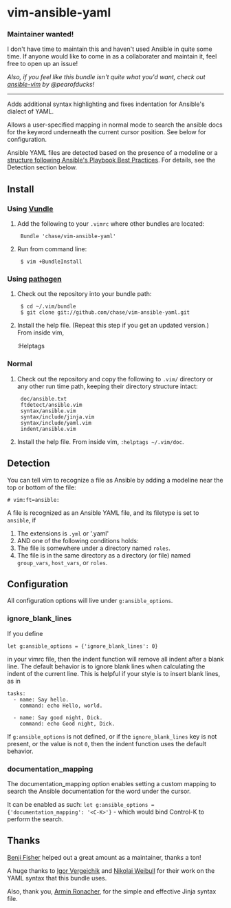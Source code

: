 # vim-ansible-yaml

### Maintainer wanted!
I don't have time to maintain this and haven't used Ansible in quite some time. If anyone would like to come in as a collaborater and maintain it, feel free to open up an issue!

*Also, if you feel like this bundle isn't quite what you'd want, check out [ansible-vim](https://github.com/pearofducks/ansible-vim) by @pearofducks!*

---

Adds additional syntax highlighting and fixes indentation for Ansible's dialect of YAML.

Allows a user-specified mapping in normal mode to search the ansible docs for the keyword underneath the current
cursor position. See below for configuration.

Ansible YAML files are detected based on the presence of a modeline or a
[structure following Ansible's Playbook Best Practices](http://www.ansibleworks.com/docs/playbooks_best_practices.html#directory-layout).
For details, see the Detection section below.

## Install

### Using [Vundle](https://github.com/gmarik/vundle)

1. Add the following to your `.vimrc` where other bundles are located:
       
		Bundle 'chase/vim-ansible-yaml'

2. Run from command line:

		$ vim +BundleInstall

### Using [pathogen](https://github.com/tpope/vim-pathogen)

1. Check out the repository into your bundle path:

        $ cd ~/.vim/bundle
        $ git clone git://github.com/chase/vim-ansible-yaml.git

2. Install the help file. (Repeat this step if you get an updated version.) From inside vim,

	:Helptags

### Normal

1. Check out the repository and copy the following to `.vim/` directory or any
   other run time path, keeping their directory structure intact:

		doc/ansible.txt
		ftdetect/ansible.vim
		syntax/ansible.vim
		syntax/include/jinja.vim
		syntax/include/yaml.vim
		indent/ansible.vim

2. Install the help file.  From inside vim,  `:helptags ~/.vim/doc`.

## Detection

You can tell vim to recognize a file as Ansible by adding a modeline near the top or bottom of the file:
```
# vim:ft=ansible:
```

A file is recognized as an Ansible YAML file, and its filetype is set to `ansible`, if

1. The extensions is `.yml` or '.yaml'
2. AND one of the following conditions holds:
  1. The file is somewhere under a directory named `roles`.
  2. The file is in the same directory as a directory (or file) named `group_vars`, `host_vars`, or `roles`.

## Configuration

All configuration options will live under `g:ansible_options`.

### ignore_blank_lines

If you define

    let g:ansible_options = {'ignore_blank_lines': 0}

in your vimrc file, then the indent function will remove all indent after a blank line. The default behavior is to ignore blank lines when calculating the indent of the current line. This is helpful if your style is to insert blank lines, as in

```
tasks:
  - name: Say hello.
    command: echo Hello, world.

  - name: Say good night, Dick.
    command: echo Good night, Dick.
```

If `g:ansible_options` is not defined, or if the `ignore_blank_lines` key is not present, or the value is not `0`, then the indent function uses the default behavior.

### documentation_mapping

The documentation_mapping option enables setting a custom mapping to search the Ansible documentation for the word under the cursor.

It can be enabled as such: `let g:ansible_options = {'documentation_mapping': '<C-K>'}` - which would bind Control-K to perform the search.

## Thanks
[Benji Fisher](https://github.com/bejifisher) helped out a great amount as a maintainer, thanks a ton!

A huge thanks to [Igor Vergeichik](mailto:iverg@mail.ru) and [Nikolai Weibull](https://github.com/now) for their work on the YAML syntax that this bundle uses.

Also, thank you, [Armin Ronacher](https://github.com/mitsuhiko), for the
simple and effective Jinja syntax file.
